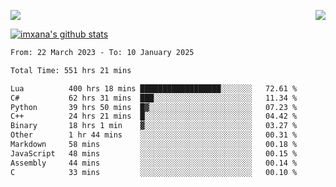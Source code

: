 <p>
  <a href="https://count.getloli.com/"><img src="https://count.getloli.com/get/@xana.readme?theme=moebooru-h"></a>
  <img src="https://weather-icon.journeyad.repl.co/@hangzhou?v=1" align="right">
</p>


<a href="https://github.com/imxana"><img align="center" src="https://github-readme-stats.vercel.app/api?username=imxana&show_icons=true&include_all_commits=true&hide_border=tru&custom_title=imxana%27s%20Github%20Stats" alt="imxana's github stats" /></a> 

<!--START_SECTION:waka-->

```txt
From: 22 March 2023 - To: 10 January 2025

Total Time: 551 hrs 21 mins

Lua          400 hrs 18 mins ██████████████████░░░░░░░   72.61 %
C#           62 hrs 31 mins  ███░░░░░░░░░░░░░░░░░░░░░░   11.34 %
Python       39 hrs 50 mins  █▓░░░░░░░░░░░░░░░░░░░░░░░   07.23 %
C++          24 hrs 21 mins  █░░░░░░░░░░░░░░░░░░░░░░░░   04.42 %
Binary       18 hrs 1 min    ▓░░░░░░░░░░░░░░░░░░░░░░░░   03.27 %
Other        1 hr 44 mins    ░░░░░░░░░░░░░░░░░░░░░░░░░   00.31 %
Markdown     58 mins         ░░░░░░░░░░░░░░░░░░░░░░░░░   00.18 %
JavaScript   48 mins         ░░░░░░░░░░░░░░░░░░░░░░░░░   00.15 %
Assembly     44 mins         ░░░░░░░░░░░░░░░░░░░░░░░░░   00.14 %
C            33 mins         ░░░░░░░░░░░░░░░░░░░░░░░░░   00.10 %
```

<!--END_SECTION:waka-->
